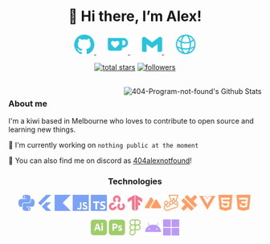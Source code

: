 
<h1 align="center"> 👋 Hi there, I’m Alex! </h1>
<p align="center"> 
  <a href="https://github.com/404-Program-not-found">
    <img alt="Follow me on Github" width="40px" src="/Contact/github.svg" />
  </a>
  &#8287;&#8287;&#8287;&#8287;&#8287;
  <a href="https://ko-fi.com/404programnotfound">
    <img alt="Support me on ko-fi!" width="40px" src="/Contact/kofi.svg" />
  </a>
  &#8287;&#8287;&#8287;&#8287;&#8287;
  <a href="mailto:hello@missingprogram.me">
    <img alt="Alex's Email" width="40px" src="/Contact/gmail.svg" />
  </a>
  &#8287;&#8287;&#8287;&#8287;&#8287;
  <a href="https://missingprogram.me/">
    <img alt="Visit my website" width="40px" src="/Contact/website.svg" />
  </a>
</p>

<p align="center">
  <a href="https://github.com/404-Program-not-found?tab=repositories&sort=stargazers">
    <img alt="total stars" title="Total stars on GitHub" src="https://custom-icon-badges.herokuapp.com/badge/dynamic/json?logo=star&logoColor=white&color=55960c&labelColor=488207&label=Stars&style=for-the-badge&query=%24.stars&url=https://api.github-star-counter.workers.dev/user/404-Program-not-found"/></a>
  <a href="https://github.com/404-Program-not-found?tab=followers">
    <img alt="followers" title="Follow me on Github" src="https://custom-icon-badges.herokuapp.com/github/followers/404-Program-not-found?color=236ad3&labelColor=1155ba&style=for-the-badge&logo=person-add&label=Follow&logoColor=white"/></a>
</p>

<br/>

<picture>
  <source 
    srcset="https://github-readme-stats.vercel.app/api?username=404-program-not-found&count_private=true&show_icons=true&theme=tokyonight&custom_title=Alex%27s%20Github%20Stats"
    media="(prefers-color-scheme: dark)"
  />
  <source
    srcset="https://github-readme-stats.vercel.app/api?username=404-program-not-found&count_private=true&show_icons=true&custom_title=Alex%27s%20Github%20Stats"
    media="(prefers-color-scheme: light), (prefers-color-scheme: no-preference)"
  />
  <img 
    align="right"
    src="https://github-readme-stats.vercel.app/api?username=404-program-not-found&count_private=true&show_icons=true&custom_title=Alex%27s%20Github%20Stats" 
    alt="404-Program-not-found's Github Stats"
   />
</picture>

### About me
I'm a kiwi based in Melbourne who loves to contribute to open source and learning new things. 
  
  🌱 I'm currently working on `nothing public at the moment`
  
  💬 You can also find me on discord as [404alexnotfound](https://discord.com/users/374405559002333204)!
  
<h3 align=center> Technologies </h3>
<p align=center>
  <a href="https://python.org"><img alt="Python" height="32" width="32" src="/Stack/python.svg" /></a>
  <a href="https://flutter.dev/"><img alt="Flutter" height="32" width="32" src="/Stack/flutter.svg" /></a>
  <a href="https://kotlinlang.org/"><img alt="Kotlin" height="32" width="32" src="/Stack/kotlin.svg" /></a>
  <a href="https://developer.mozilla.org/JavaScript"><img alt="Javascript" height="32" width="32" src="/Stack/javascript.svg" /></a>
  <a href="https://www.typescriptlang.org/"><img alt="Typescript" height="32" width="32" src="/Stack/typescript.svg" /></a>
  <a href="https://opencv.org/"><img alt="OpenCV" height="32" width="32" src="/Stack/opencv.svg" /></a>
  <a href="https://www.tensorflow.org/"><img alt="Tensorflow" height="32" width="32" src="/Stack/tensorflow 1.svg" /></a>
  <a href="https://nuxtjs.org/"><img alt="nuxt.js" height="32" width="32" src="/Stack/nuxtdotjs 1.svg" /></a>
  <a href="https://jestjs.io/"><img alt="Jest" height="32" width="32" src="/Stack/jest.svg" /></a>
  <a href="https://capacitorjs.com/"><img alt="Capacitor" height="32" width="32" src="/Stack/capacitor.svg" /></a>
  <a href="https://vuejs.org/"><img alt="Vue.js" height="32" width="32" src="/Stack/vuedotjs.svg" /></a>
  <a href="https://developer.mozilla.org/HTML/"><img alt="HTML5" height="32" width="32" src="/Stack/html5.svg" /></a>
  <a href="https://developer.mozilla.org/CSS/"><img alt="CSS" height="32" width="32" src="/Stack/css3.svg" /></a>
</p>
<p align=center>
  <a href="https://www.adobe.com/products/illustrator.html/"><img alt="Adobe Illustrator" height="32" width="32" src="/Stack/adobeillustrator.svg" /></a>
  <a href="https://www.adobe.com/products/photoshop.html/"><img alt="Adobe Photoshop" height="32" width="32" src="/Stack/adobephotoshop.svg" /></a>
  <a href="https://www.figma.com/"><img alt="Figma" height="32" width="32" src="/Stack/figma.svg" /></a>
  <a href="https://www.android.com/"><img alt="Android" height="32" width="32" src="/Stack/android.svg" /></a>
  <a href="https://www.microsoft.com/windows"><img alt="Microsoft Windows" height="32" width="32" src="/Stack/microsoft 1.svg" /></a>
</p>


